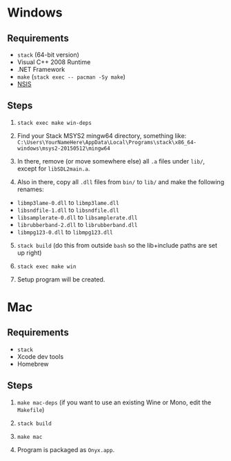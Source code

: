 # Windows

## Requirements

  * `stack` (64-bit version)
  * Visual C++ 2008 Runtime
  * .NET Framework
  * `make` (`stack exec -- pacman -Sy make`)
  * [NSIS](http://nsis.sourceforge.net/Main_Page)

## Steps

1. `stack exec make win-deps`

2. Find your Stack MSYS2 mingw64 directory, something like: `C:\Users\YourNameHere\AppData\Local\Programs\stack\x86_64-windows\msys2-20150512\mingw64`

3. In there, remove (or move somewhere else) all `.a` files under `lib/`, except for `libSDL2main.a`.

4. Also in there, copy all `.dll` files from `bin/` to `lib/` and make the following renames:

  * `libmp3lame-0.dll` to `libmp3lame.dll`
  * `libsndfile-1.dll` to `libsndfile.dll`
  * `libsamplerate-0.dll` to `libsamplerate.dll`
  * `librubberband-2.dll` to `librubberband.dll`
  * `libmpg123-0.dll` to `libmpg123.dll`

5. `stack build` (do this from outside `bash` so the lib+include paths are set up right)

6. `stack exec make win`

7. Setup program will be created.

# Mac

## Requirements

  * `stack`
  * Xcode dev tools
  * Homebrew

## Steps

1. `make mac-deps` (if you want to use an existing Wine or Mono, edit the `Makefile`)

2. `stack build`

3. `make mac`

4. Program is packaged as `Onyx.app`.
